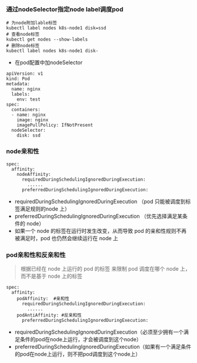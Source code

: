 ### 通过nodeSelector指定node label调度pod
```
# 为node附加lable标签
kubectl label nodes k8s-node1 disk=ssd
# 查看node标签
kubectl get nodes --show-labels
# 删除node标签
kubectl label nodes k8s-node1 disk-
```

* 在pod配置中加nodeSelector
```
apiVersion: v1
kind: Pod
metadata:
  name: nginx
  labels:
    env: test
spec:
  containers:
  - name: nginx
    image: nginx
    imagePullPolicy: IfNotPresent
  nodeSelector:
    disk: ssd
```

### node亲和性
```
spec:
  affinity:
    nodeAffinity:
      requiredDuringSchedulingIgnoredDuringExecution:
        ......
      preferredDuringSchedulingIgnoredDuringExecution:
```     
* requiredDuringSchedulingIgnoredDuringExecution （pod 只能被调度到标签满足规则的node 上）
* preferredDuringSchedulingIgnoredDuringExecution （优先选择满足某条件的 node）
* 如果一个 node 的标签在运行时发生改变，从而导致 pod 的亲和性规则不再被满足时，pod 也仍然会继续运行在 node 上

### pod亲和性和反亲和性
>根据已经在 node 上运行的 pod 的标签 来限制 pod 调度在哪个 node 上，而不是基于 node 上的标签
```
spec:
  affinity:
    podAffinity:  #亲和性
      requiredDuringSchedulingIgnoredDuringExecution:
        ......
    podAntiAffinity: #反亲和性
      preferredDuringSchedulingIgnoredDuringExecution:
```
* requiredDuringSchedulingIgnoredDuringExecution（必须至少拥有一个满足条件的pod在node上运行，才会被调度到这个node）
* preferredDuringSchedulingIgnoredDuringExecution（如果有一个满足条件的pod在node上运行，则不把pod调度到这个node上）


